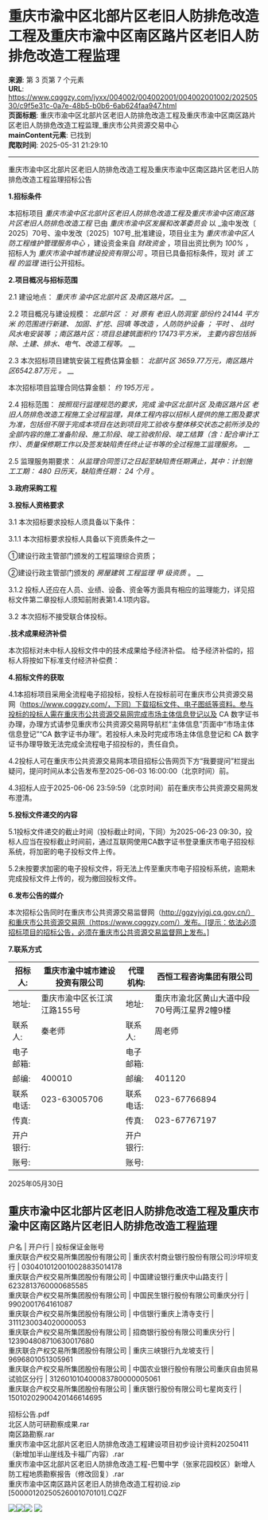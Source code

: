 # 重庆市渝中区北部片区老旧人防排危改造工程及重庆市渝中区南区路片区老旧人防排危改造工程监理

**来源**: 第 3 页第 7 个元素  
**URL**: https://www.cqggzy.com/jyxx/004002/004002001/004002001002/20250530/c9f5e31c-0a7e-48b5-b0b6-6ab624faa947.html  
**页面标题**: 重庆市渝中区北部片区老旧人防排危改造工程及重庆市渝中区南区路片区老旧人防排危改造工程监理_重庆市公共资源交易中心  
**mainContent元素**: 已找到  
**爬取时间**: 2025-05-31 21:29:10

---

重庆市渝中区北部片区老旧人防排危改造工程及重庆市渝中区南区路片区老旧人防排危改造工程监理招标公告

**1.招标条件**

本招标项目 _重庆市渝中区北部片区老旧人防排危改造工程及重庆市渝中区南区路片区老旧人防排危改造工程_ 已由 _重庆市渝中区发展和改革委员会_ 以 _渝中发改〔 2025〕70号、渝中发改〔2025〕107号_批准建设，项目业主为 _重庆市渝中区人防工程维护管理服务中心_ ，建设资金来自 _财政资金_ ，项目出资比例为 _100%_ ，招标人为 _重庆市渝中城市建设投资有限公司_ 。项目已具备招标条件，现对 _该_ _工程_ _的监理_ 进行公开招标。

**2.项目概况与招标范围**

2.1 建设地点： _重庆市_ _渝中区北部片区_ _及南区路片区。_ __

2.2 项目概况与建设规模： _北部片区_ _：_ _对_ _原有_ _老旧人防洞室_ _部份约 24144_ _平方米_ _的范围进行新建、_ _加固、扩挖、回填_ _等改造_ _，人防防护设备_ _；_ _平时_ _、_ _战时风水电安装等_ _；南区路片区：项目总建筑面积约 17473平方米，_ _主要内容包括拆除、土建、排水、电气、改造工程等。_ __

2.3 本次招标项目建筑安装工程费估算金额： _北部片区 3659.77万元，南区路片区6542.87万元_ _。_ __

本次招标项目监理合同估算金额： _约 195万元_ _。_

2.4 招标范围： _按照现行监理规范的要求，完成_ _渝中区北部片区_ _及南区路片区_ _老旧人防排危改造工程施工全过程监理，具体工程内容以招标人提供的施工图及要求为准，包括但不限于完成本项目在达到项目完工验收与整体移交状态之前所涉及的全部内容的施工准备阶段、施工阶段、竣工验收阶段、竣工结算（含：配合审计工作）、质量保修期工作以及签发缺陷责任终止证书等的全过程施工监理服务。_ __

2.5 监理服务期要求： _从监理合同签订之日起至缺陷责任期满止，其中：计划施工工期：_ _480_ _日历天，缺陷责任期：_ _24_ _个月_ 。

**3.政府采购工程**

**3.投标人资格要求**

3.1 本次招标要求投标人须具备以下条件：

3.1.1 本次招标要求投标人具备以下资质条件之一

①建设行政主管部门颁发的工程监理综合资质；

②建设行政主管部门颁发的 _房屋建筑_ _工程监理_ _甲_ _级资质_ 。 __

3.1.2 投标人还应在人员、业绩、设备、资金等方面具有相应的监理能力，详见招标文件第二章投标人须知前附表第1.4.1项内容。

3.2 本次招标不接受联合体投标。

**.技术成果经济补偿**

本次招标对未中标人投标文件中的技术成果给予经济补偿。 给予经济补偿的，招标人将按如下标准支付经济补偿费： 

**4.招标文件的获取**

4.1本招标项目采用全流程电子招投标，投标人在投标前可在重庆市公共资源交易网（https://www.cqggzy.com/，下同）下载招标文件、电子图纸等资料。参与投标的投标人需在重庆市公共资源交易网完成市场主体信息登记以及 CA 数字证书办理，办理方式请参见重庆市公共资源交易网导航栏“主体信息”页面中“市场主体信息登记”“CA 数字证书办理”。若投标人未及时完成市场主体信息登记和 CA 数字证书办理导致无法完成全流程电子招投标的，责任自负。

4.2投标人可在重庆市公共资源交易网本项目招标公告网页下方“我要提问”栏提出疑问，提问时间从本公告发布至2025-06-03 16:00:00（北京时间）前。

4.3招标人应于2025-06-06 23:59:59（北京时间）前在重庆市公共资源交易网发布澄清。

**5.投标文件递交的内容**

5.1投标文件递交的截止时间（投标截止时间，下同）为2025-06-23 09:30，投标人应当在投标截止时间前，通过互联网使用CA数字证书登录重庆市电子招投标系统，将加密的电子投标文件上传。

5.2未按要求加密的电子投标文件，将无法上传至重庆市电子招投标系统，逾期未完成投标文件上传的，视为撤回投标文件。

**6.发布公告的媒介**

本次招标公告同时在重庆市公共资源交易监督网（http://ggzyjyjgj.cq.gov.cn/）和重庆市公共资源交易网（https://www.cqggzy.com/）发布。[提示：依法必须招标项目的招标公告，必须在重庆市公共资源交易监督网上发布。] 

**7.联系方式**

招标人: | 重庆市渝中城市建设投资有限公司 | 代理机构: |  西恒工程咨询集团有限公司   
---|---|---|---  
地址: |  重庆市渝中区长江滨江路155号 | 地址: |  重庆市渝北区黄山大道中段70号两江星界2幢9楼  
联系人: |  秦老师  | 联系人: |  周老师   
电子邮箱: |  | 电子邮箱: |   
邮编: |  400010  | 邮编: |  401120   
联系电话: |  023-63005706  | 联系电话: |  023-67766894   
传真: |  | 传真: |  023-67767197   
开户银行: |  | 开户银行: |   
账号: |  | 账号: |   
  
2025年05月30日 

  
重庆市渝中区北部片区老旧人防排危改造工程及重庆市渝中区南区路片区老旧人防排危改造工程监理  
---  
户名 | 开户行 | 投标保证金账号  
重庆联合产权交易所集团股份有限公司 | 重庆农村商业银行股份有限公司沙坪坝支行 | 0304010120010028835014178  
重庆联合产权交易所集团股份有限公司 | 中国建设银行重庆中山路支行 | 6232813760000685585  
重庆联合产权交易所集团股份有限公司 | 中国民生银行股份有限公司重庆分行 | 9902001764161087  
重庆联合产权交易所集团股份有限公司 | 中信银行重庆上清寺支行 | 3111230034020000053  
重庆联合产权交易所集团股份有限公司 | 招商银行股份有限公司重庆分行 | 123904808710630017680  
重庆联合产权交易所集团股份有限公司 | 重庆三峡银行九龙坡支行 | 9696801051305961  
重庆联合产权交易所集团股份有限公司 | 中国农业银行股份有限公司重庆自由贸易试验区分行 | 312601010400083780000005061  
重庆联合产权交易所集团股份有限公司 | 重庆银行股份有限公司七星岗支行 | 15010202900420146614695  
  
  
  
招标公告.pdf    
北区人防可研勘察成果.rar    
南区路勘察.rar    
重庆市渝中区北部片区老旧人防排危改造工程建设项目初步设计资料20250411（新增加半山崖线及卡福厂内容）.rar    
重庆市渝中区北部片区老旧人防排危改造工程-巴蜀中学（张家花园校区）新增人防工程地质勘察报告（修改回复）.rar    
重庆市渝中区南区路片区老旧人防排危改造工程初设.zip    
[50000120250526001070101].CQZF    
  
  
  
  
[![](https://ztb.cqggzy.com/CQTPFrame/css/img/tiwen.png)](http://ztb.cqggzy.com/CQTPFrame/jsgcztbmis2/pages/onlinetiwen/OnLineTiWen_Detail?GongGaoGuid=c9f5e31c-0a7e-48b5-b0b6-6ab624faa947)[![](https://ztb.cqggzy.com/CQTPFrame/css/img/baohan.png)](https://jrfw.cqggzy.com)[![](https://ztb.cqggzy.com/CQTPFrame/css/img/zbgg.png)](https://www.cqggzy.com/bszn/007009/007009005/20191009/8fc81c47-6ef5-4a6f-966c-1360506afdde.html) [![](https://ztb.cqggzy.com/CQTPFrame/css/img/dayi.png)](https://www.cqggzy.com/bszn/007009/007009005/20191009/8fc81c47-6ef5-4a6f-966c-1360506afdde.html)

